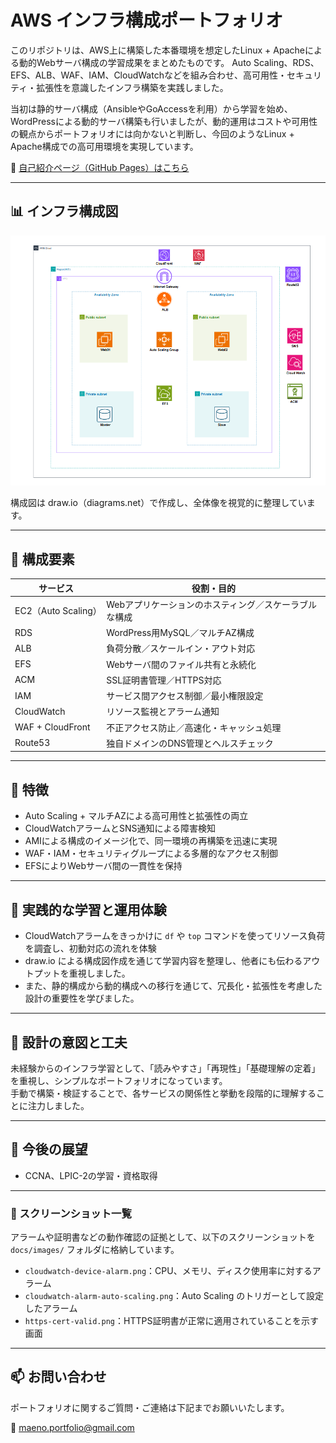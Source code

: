 # AWS インフラ構成ポートフォリオ

このリポジトリは、AWS上に構築した本番環境を想定したLinux + Apacheによる動的Webサーバ構成の学習成果をまとめたものです。
Auto Scaling、RDS、EFS、ALB、WAF、IAM、CloudWatchなどを組み合わせ、高可用性・セキュリティ・拡張性を意識したインフラ構築を実践しました。

当初は静的サーバ構成（AnsibleやGoAccessを利用）から学習を始め、WordPressによる動的サーバ構築も行いましたが、動的運用はコストや可用性の観点からポートフォリオには向かないと判断し、今回のようなLinux + Apache構成での高可用環境を実現しています。

🔗 [自己紹介ページ（GitHub Pages）はこちら](https://infra-startup.github.io/aws-dynamic-server-portfolio/)

---

## 📊 インフラ構成図

![インフラ構成図](docs/images/dynamic-architecture.png)

構成図は draw.io（diagrams.net）で作成し、全体像を視覚的に整理しています。

---

## 🧱 構成要素

| サービス      | 役割・目的 |
|---------------|------------|
| EC2（Auto Scaling） | Webアプリケーションのホスティング／スケーラブルな構成 |
| RDS           | WordPress用MySQL／マルチAZ構成 |
| ALB           | 負荷分散／スケールイン・アウト対応 |
| EFS           | Webサーバ間のファイル共有と永続化 |
| ACM           | SSL証明書管理／HTTPS対応 |
| IAM           | サービス間アクセス制御／最小権限設定 |
| CloudWatch    | リソース監視とアラーム通知 |
| WAF + CloudFront | 不正アクセス防止／高速化・キャッシュ処理 |
| Route53       | 独自ドメインのDNS管理とヘルスチェック |

---

## 🌟 特徴

- Auto Scaling + マルチAZによる高可用性と拡張性の両立
- CloudWatchアラームとSNS通知による障害検知
- AMIによる構成のイメージ化で、同一環境の再構築を迅速に実現
- WAF・IAM・セキュリティグループによる多層的なアクセス制御
- EFSによりWebサーバ間の一貫性を保持

---

## 🧠 実践的な学習と運用体験

- CloudWatchアラームをきっかけに `df` や `top` コマンドを使ってリソース負荷を調査し、初動対応の流れを体験
- draw.io による構成図作成を通じて学習内容を整理し、他者にも伝わるアウトプットを重視しました。
- また、静的構成から動的構成への移行を通じて、冗長化・拡張性を考慮した設計の重要性を学びました。

---

## 🧩 設計の意図と工夫

未経験からのインフラ学習として、「読みやすさ」「再現性」「基礎理解の定着」を重視し、シンプルなポートフォリオになっています。  
手動で構築・検証することで、各サービスの関係性と挙動を段階的に理解することに注力しました。

---

## 🚀 今後の展望

- CCNA、LPIC-2の学習・資格取得

---

### 📸 スクリーンショット一覧

アラームや証明書などの動作確認の証拠として、以下のスクリーンショットを `docs/images/` フォルダに格納しています。

- `cloudwatch-device-alarm.png`：CPU、メモリ、ディスク使用率に対するアラーム
- `cloudwatch-alarm-auto-scaling.png`：Auto Scaling のトリガーとして設定したアラーム
- `https-cert-valid.png`：HTTPS証明書が正常に適用されていることを示す画面

---
## 📫 お問い合わせ

ポートフォリオに関するご質問・ご連絡は下記までお願いいたします。

📧 maeno.portfolio@gmail.com

